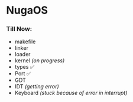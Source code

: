 # NugaOS  

### Till Now:  
- makefile 
- linker 
- loader 
- kernel *(on progress)*
- types ✅
- Port ✅
- GDT 
- IDT *(getting error)*
- Keyboard *(stuck because of error in interrupt)*
